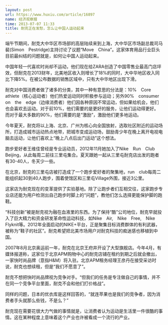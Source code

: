 ```yaml
---
layout: post
url: https://www.huxiu.com/article/16897
name: 经济观察报
time: 2013-07-07 11:33
title: 耐克正在发愁，怎么让中国人运动起来
---
```

端午节期间，耐克大中华区市场部的高层陆续来到上海，大中华区市场副总裁司马裴(Simon　Pestridge)主持讨论了议题“Move　China”。这家体育用品行业巨头目前最纠结的问题就是，如何让中国人运动起来。

中国年轻一代喜欢时尚却不运动，他们现在给ZARA创造了中国零售业最高门店坪效，但耐克在2013财年，北美地区收入则增长了18%的同时，大中华地区收入同比下降5%。在被公布数据的销售区域中，只有大中华地区出现下滑。

耐克对中国消费者做了诸多的分类，其中一种有意思的分法是：10%　Core　athlete（核心运动者）他们热爱运动同时积极参与运动；另外90%　consumer　on　the　edge（边缘消费者）他们因各种原因不常运动，但如果给机会，他们也会喜欢去运动。对于前10%，他们需要的是更好的服务，让他们运动得更好。而对于最大多数的90%，他们需要的是“激励”，激励他们更多地运动。

今年夏天，耐克将以上海、北京、广州为核心向全国放射，选取社区附近的运动场所，打造成城市运动热点地带，把城市变成运动场，鼓励青少年在晚上离开电视电脑去运动，让他们喜欢上“晚上八点后出门运动”这个想法。

跑步爱好者王维佳曾经是专业运动员，2012年11月她加入了Nike　Run　Club　Beijing，从此每周二前往三里屯集合。夏天跟她一起从三里屯耐克店出发的跑者有30-40人，冬天少一些。

在北京，耐克的三里屯店被打造成了一个跑步爱好者的聚集地，run　club每周二能组织起30到40人跑步，围着使馆区和三里屯Village外围，接近3公里。

这家店为耐克现在的变革提供了实验基地。除了让跑步者们互相交往，这家跑步专业店还能为用户检测出自己跑步时脚上的“问题”，教他们怎么选择更能保护脚的跑鞋。

“科技创新”被是耐克视为融在血液里的东西。为了保持“酷”公司地位，耐克早就投入了巨大精力和资金研发革命性运动科技，如Nike　Air,　Nike　Free,　Nike　Flyknit等。2012年全面启动的NIKE+平台，正是聚集目标消费群体的有利武器，被称为“鞋子的社区”。耐克希望把北美市场用户对耐克科技的痴迷感也移植到中国。

2007年8月北京奥运前一年，耐克在北京王府井开设了大型旗舰店。今年4月，有媒体报道称，这家位于北京APM购物中心的耐克店铺在租约到期之后就会撤出，一家快时尚品牌（意指H&M）将入驻。北京APM租务经理王彦丹在接受采访时说，耐克也想续租，但是“我们不愿意了”。

耐克不想把快时尚品牌视为竞争对手。“但我们的任务是专注做自己的事情，并不在同一个竞争平台里面，耐克不会和他们打价格战”。

同样的问题，日本的优衣库是这样回答的，“就连苹果也是我们的竞争者，因为消费者手头就那么些钱，不是么？”

耐克现在需要花很大力气做的事情就是，让消费者认为运动是生活里一件很酷的事情。这在某种程度上意味着这个产业也许被看成一个流行的产业。

